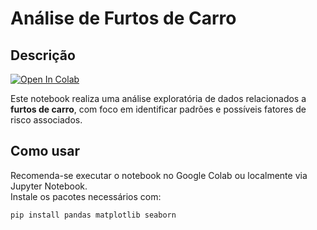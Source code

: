 # Análise de Furtos de Carro

## Descrição
<a href="https://colab.research.google.com/github/Araujopri/Araujopri/blob/main/Furto_carro.ipynb" target="_parent">
  <img src="https://colab.research.google.com/assets/colab-badge.svg" alt="Open In Colab"/>
</a>

Este notebook realiza uma análise exploratória de dados relacionados a **furtos de carro**, com foco em identificar padrões e possíveis fatores de risco associados.

## Como usar
Recomenda-se executar o notebook no Google Colab ou localmente via Jupyter Notebook.  
Instale os pacotes necessários com:

```bash
pip install pandas matplotlib seaborn
